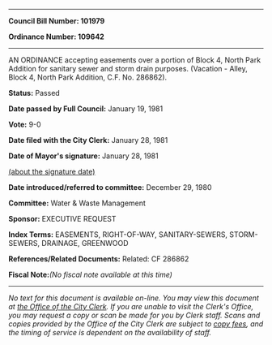 

********

**Council Bill Number: 101979**
   
**Ordinance Number: 109642**
********

 AN ORDINANCE accepting easements over a portion of Block 4, North Park Addition for sanitary sewer and storm drain purposes. (Vacation - Alley, Block 4, North Park Addition, C.F. No. 286862).

**Status:** Passed
   
**Date passed by Full Council:** January 19, 1981
   
**Vote:** 9-0
   
**Date filed with the City Clerk:** January 28, 1981
   
**Date of Mayor's signature:** January 28, 1981
   
[(about the signature date)](/~public/approvaldate.htm)
   
   
   
**Date introduced/referred to committee:** December 29, 1980
   
**Committee:** Water & Waste Management
   
**Sponsor:** EXECUTIVE REQUEST
   
   
**Index Terms:** EASEMENTS, RIGHT-OF-WAY, SANITARY-SEWERS, STORM-SEWERS, DRAINAGE, GREENWOOD

**References/Related Documents:** Related: CF 286862

**Fiscal Note:**_(No fiscal note available at this time)_
********

_No text for this document is available on-line. You may view this document at [the Office of the City Clerk](http://www.seattle.gov/leg/clerk/contactUs.htm). If you are unable to visit the Clerk's Office, you may request a copy or scan be made for you by Clerk staff. Scans and copies provided by the Office of the City Clerk are subject to [copy fees](http://clerk.seattle.gov/~public/clerkfees.htm), and the timing of service is dependent on the availability of staff._

